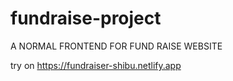 # fundraise-project
A NORMAL FRONTEND FOR FUND RAISE WEBSITE

try on https://fundraiser-shibu.netlify.app
